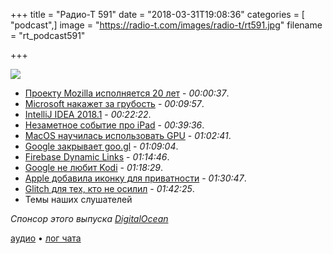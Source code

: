 +++
title = "Радио-Т 591"
date = "2018-03-31T19:08:36"
categories = [ "podcast",]
image = "https://radio-t.com/images/radio-t/rt591.jpg"
filename = "rt_podcast591"

+++

![](https://radio-t.com/images/radio-t/rt591.jpg)

- [Проекту Mozilla исполняется 20 лет](http://www.opennet.ru/opennews/art.shtml?num=48356) - *00:00:37*.
- [Microsoft накажет за грубость](https://techcrunch.com/2018/03/28/microsoft-can-ban-you-for-using-offensive-language/) - *00:09:57*.
- [IntelliJ IDEA 2018.1](https://blog.jetbrains.com/idea/2018/03/intellij-idea-2018-1-code-analysis-better-debugger-partial-git-commits-android-studio-3-0-and-other-improvements/) - *00:22:22*.
- [Незаметное событие про iPad](http://www.trustedreviews.com/news/apple-event-march-2018-launch-3433358) - *00:39:36*.
- [MacOS научилась использовать GPU](https://techcrunch.com/2018/03/30/macos-finally-gains-external-gpu-support/) - *01:02:41*.
- [Google закрывает goo.gl](https://www.engadget.com/2018/03/30/google-shutting-down-goo-gl-url-shortening-service/) - *01:09:04*.
- [Firebase Dynamic Links](https://firebase.google.com/products/dynamic-links/) - *01:14:46*.
- [Google не любит Kodi](https://www.theverge.com/2018/3/29/17176894/google-removes-kodi-search-autocomplete-anti-piracy) - *01:18:29*.
- [Apple добавила иконку для приватности](https://thenextweb.com/apple/2018/03/29/apple-ups-transparency-game-avoid-facebook-like-scandal/) - *01:30:47*.
- [Glitch для тех, кто не осилил](https://thenextweb.com/dd/2018/03/30/glitch-rewind-wants-make-version-control-easy-everyone/) - *01:42:25*.
- Темы наших слушателей

_Спонсор этого выпуска [DigitalOcean](https://www.digitalocean.com)_

[аудио](http://cdn.radio-t.com/rt_podcast591.mp3) • [лог чата](http://chat.radio-t.com/logs/radio-t-591.html)
<audio src="http://cdn.radio-t.com/rt_podcast591.mp3" preload="none"></audio>